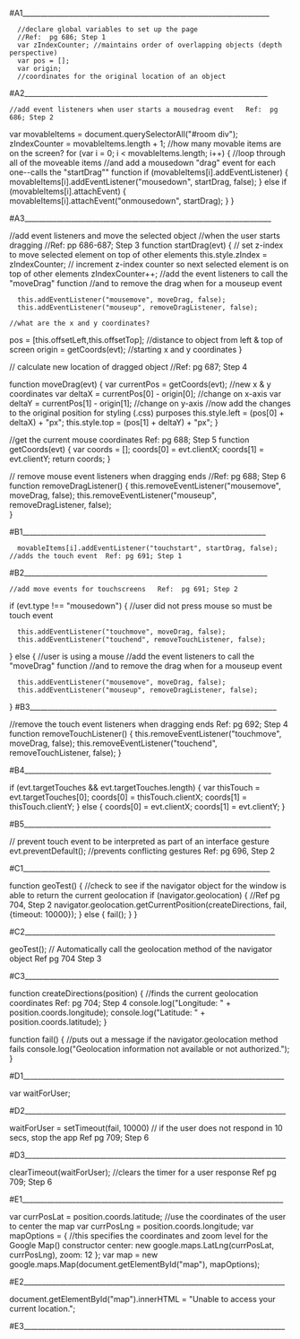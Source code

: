 #A1_____________________________________________________________________

      //declare global variables to set up the page 
      //Ref:  pg 686; Step 1
      var zIndexCounter; //maintains order of overlapping objects (depth perspective)
      var pos = [];
      var origin;  
      //coordinates for the original location of an object
      
#A2____________________________________________________________________

    //add event listeners when user starts a mousedrag event   Ref:  pg 686; Step 2
   var movableItems = document.querySelectorAll("#room div");
   zIndexCounter = movableItems.length + 1;  //how many movable items are on the screen?
   for (var i = 0; i < movableItems.length; i++) { //loop through all of the moveable items
		//and add a mousedown "drag" event for each one--calls the "startDrag"" function
      if (movableItems[i].addEventListener) {
         movableItems[i].addEventListener("mousedown", startDrag, false);
      } else if (movableItems[i].attachEvent) {
         movableItems[i].attachEvent("onmousedown", startDrag);
      }
   }

#A3_____________________________________________________________________

//add event listeners and move the selected object
//when the user starts dragging
//Ref:  pp 686-687; Step 3
function startDrag(evt) {
   // set z-index to move selected element on top of other elements
   this.style.zIndex = zIndexCounter;
   // increment z-index counter so next selected element is on top of other elements 
   zIndexCounter++; 
	//add the event listeners to call the "moveDrag" function
	//and to remove the drag when for a mouseup event

      this.addEventListener("mousemove", moveDrag, false);
      this.addEventListener("mouseup", removeDragListener, false);

	//what are the x and y coordinates?
   pos = [this.offsetLeft,this.offsetTop]; //distance to object from left & top of screen
   origin = getCoords(evt); //starting x and y coordinates
}

// calculate new location of dragged object
//Ref: pg 687; Step 4

function moveDrag(evt) {
   var currentPos = getCoords(evt); //new x & y coordinates
   var deltaX = currentPos[0] - origin[0]; //change on x-axis
   var deltaY = currentPos[1] - origin[1]; //change on y-axis
	//now add the changes to the original position for styling (.css) purposes
   this.style.left = (pos[0] + deltaX) + "px";
   this.style.top  = (pos[1] + deltaY) + "px";
}

//get the current mouse coordinates  Ref:  pg 688; Step 5
function getCoords(evt) {
   var coords = [];
      coords[0] = evt.clientX;
      coords[1] = evt.clientY;
   return coords;
}

// remove mouse event listeners when dragging ends
//Ref:  pg 688; Step 6
function removeDragListener() {
   this.removeEventListener("mousemove", moveDrag, false);
   this.removeEventListener("mouseup", removeDragListener, false);   
}

#B1____________________________________________________________________  

      movableItems[i].addEventListener("touchstart", startDrag, false); //adds the touch event  Ref: pg 691; Step 1

#B2____________________________________________________________________

	//add move events for touchscreens   Ref:  pg 691; Step 2
   if (evt.type !== "mousedown") {  //user did not press mouse so must be touch event

      this.addEventListener("touchmove", moveDrag, false);
      this.addEventListener("touchend", removeTouchListener, false);
   } else {  //user is using a mouse
	//add the event listeners to call the "moveDrag" function
	//and to remove the drag when for a mouseup event

      this.addEventListener("mousemove", moveDrag, false);
      this.addEventListener("mouseup", removeDragListener, false);
   }
#B3_____________________________________________________________________

//remove the touch event listeners when dragging ends  Ref:  pg 692; Step 4
function removeTouchListener() {
   this.removeEventListener("touchmove", moveDrag, false);
   this.removeEventListener("touchend", removeTouchListener, false);
}

#B4_____________________________________________________________________

   if (evt.targetTouches && evt.targetTouches.length) {
      var thisTouch = evt.targetTouches[0];
      coords[0] = thisTouch.clientX;
      coords[1] = thisTouch.clientY;
   } else {
      coords[0] = evt.clientX;
      coords[1] = evt.clientY;
   }

#B5_____________________________________________________________________

   // prevent touch event to be interpreted as part of an interface gesture
      evt.preventDefault(); //prevents conflicting gestures   Ref:  pg 696, Step 2

#C1_____________________________________________________________________

function geoTest() {
   //check to see if the navigator object for the window is able to return the current geolocation
   if (navigator.geolocation) {  //Ref pg 704, Step 2
      navigator.geolocation.getCurrentPosition(createDirections, fail, {timeout: 10000});
   } else {
      fail();
   }
}

#C2______________________________________________________________________

   geoTest();   // Automatically call the geolocation method of the navigator object Ref pg 704 Step 3
   
#C3_______________________________________________________________________

function createDirections(position) { //finds the current geolocation coordinates Ref: pg 704; Step 4
   console.log("Longitude: " + position.coords.longitude);
   console.log("Latitude: " + position.coords.latitude);
}

function fail() {  //puts out a message if the navigator.geolocation method fails
   console.log("Geolocation information not available or not authorized.");
 }

#D1_________________________________________________________________________

var waitForUser;

#D2_________________________________________________________________________

  waitForUser = setTimeout(fail, 10000) // if the user does not respond in 10 secs, stop the app Ref pg 709; Step 6

#D3_________________________________________________________________________

   clearTimeout(waitForUser); //clears the timer for a user response   Ref pg 709; Step 6
   
#E1_________________________________________________________________________

var currPosLat = position.coords.latitude;  //use the coordinates of the user to center the map
   var currPosLng = position.coords.longitude;
   var mapOptions = {    //this specifies the coordinates and zoom level for the Google Map() constructor
      center: new google.maps.LatLng(currPosLat, currPosLng),
      zoom: 12
   };
   var map = new google.maps.Map(document.getElementById("map"), mapOptions);

#E2_________________________________________________________________________

   document.getElementById("map").innerHTML = "Unable to access your current location.";
   
#E3_________________________________________________________________________

   <script src="https://maps.googleapis.com/maps/api/js?v3.exp&sensor=true"></script>